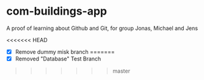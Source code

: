# com-buildings-app
A proof of learning about Github and Git, for group Jonas, Michael and Jens

<<<<<<< HEAD
- [x] Remove dummy misk branch
=======
- [x] Removed "Database" Test Branch
>>>>>>> master

